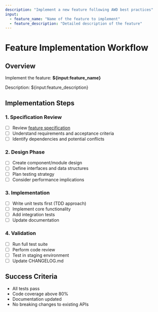 ```yaml
---
description: "Implement a new feature following AWD best practices"
input:
  - feature_name: "Name of the feature to implement"
  - feature_description: "Detailed description of the feature"
---
```


# Feature Implementation Workflow

## Overview
Implement the feature: **${input:feature_name}**

Description: ${input:feature_description}

## Implementation Steps

### 1. Specification Review
- [ ] Review [feature specification](.awd/specs/hello-feature.md)
- [ ] Understand requirements and acceptance criteria
- [ ] Identify dependencies and potential conflicts

### 2. Design Phase
- [ ] Create component/module design
- [ ] Define interfaces and data structures
- [ ] Plan testing strategy
- [ ] Consider performance implications

### 3. Implementation
- [ ] Write unit tests first (TDD approach)
- [ ] Implement core functionality
- [ ] Add integration tests
- [ ] Update documentation

### 4. Validation
- [ ] Run full test suite
- [ ] Perform code review
- [ ] Test in staging environment
- [ ] Update CHANGELOG.md

## Success Criteria
- All tests pass
- Code coverage above 80%
- Documentation updated
- No breaking changes to existing APIs